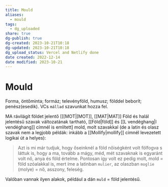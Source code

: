 ```yaml
---
title: Mould
aliases:
  - mould
tags:
  - dg_uploaded
share: true
dg-publish: true
dg-created: 2023-10-21T10:18
dg-updated: 2023-10-21T10:18
dg_upload_status: Vercel and Netlify done
date created: 2022-12-14
date modified: 2023-10-21
---
```


# Mould

Forma, öntőminta; formáz; televényföld, humusz; földdel beborít; penész(esedik). VCs `mállad` szavunkat hozza fel.  

MA rávilágít földet jelentő \[[[MOT\|[MOT]], [[MAT\|MAT]] Föld és halál jelentésű szavak változatának tartható, [[Föld\|föld]] és [[L vendéghang\|l vendéghang]] címnél is említett\] mold, molt szavakkal (de a latin és olasz szavak nem a legjobb példák: inkább a [[Mollify\|mollify]] címnél levezetett logikai út a helyes):  
> Azt is mi már tudjuk, hogy őseinknél a föld nőiségként volt fölfogva s láttuk is, hogy a ma, tovább a mágy, méd, mét szavaknak is egyaránt volt nő, anya és föld értelme. Pontosan így volt ez pedig molt, mold = föld szóalakkal is, mert íme a latinban `mulier`, az olaszban `moglie` (molye) = nő, asszony, feleség.  

Valóban vannak ilyen alakok, például a dán `muld` = föld jelentésű.  